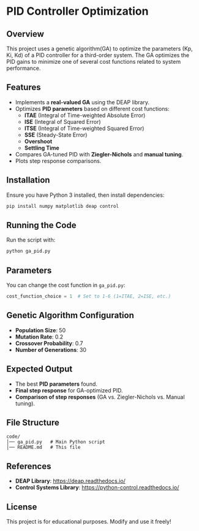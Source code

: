 # PID Controller Optimization

## Overview
This project uses a genetic algorithm(GA) to optimize the parameters (Kp, Ki, Kd) of a PID controller for a third-order system. The GA optimizes the PID gains to minimize one of several cost functions related to system performance.

## Features
- Implements a **real-valued GA** using the DEAP library.
- Optimizes **PID parameters** based on different cost functions:
  - **ITAE** (Integral of Time-weighted Absolute Error)
  - **ISE** (Integral of Squared Error)
  - **ITSE** (Integral of Time-weighted Squared Error)
  - **SSE** (Steady-State Error)
  - **Overshoot**
  - **Settling Time**
- Compares GA-tuned PID with **Ziegler-Nichols** and **manual tuning**.
- Plots step response comparisons.

## Installation
Ensure you have Python 3 installed, then install dependencies:
```bash
pip install numpy matplotlib deap control
```

## Running the Code
Run the script with:
```bash
python ga_pid.py
```

## Parameters
You can change the cost function in `ga_pid.py`:
```python
cost_function_choice = 1  # Set to 1-6 (1=ITAE, 2=ISE, etc.)
```

## Genetic Algorithm Configuration
- **Population Size**: 50
- **Mutation Rate**: 0.2
- **Crossover Probability**: 0.7
- **Number of Generations**: 30

## Expected Output
- The best **PID parameters** found.
- **Final step response** for GA-optimized PID.
- **Comparison of step responses** (GA vs. Ziegler-Nichols vs. Manual tuning).

## File Structure
```
code/
│── ga_pid.py   # Main Python script
│── README.md   # This file
```

## References
- **DEAP Library**: https://deap.readthedocs.io/
- **Control Systems Library**: https://python-control.readthedocs.io/

## License
This project is for educational purposes. Modify and use it freely!

